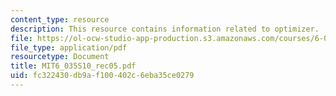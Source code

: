 ```yaml
---
content_type: resource
description: This resource contains information related to optimizer.
file: https://ol-ocw-studio-app-production.s3.amazonaws.com/courses/6-035-computer-language-engineering-spring-2010/fc322430db9af100402c6eba35ce0279_MIT6_035S10_rec05.pdf
file_type: application/pdf
resourcetype: Document
title: MIT6_035S10_rec05.pdf
uid: fc322430-db9a-f100-402c-6eba35ce0279
---
```


